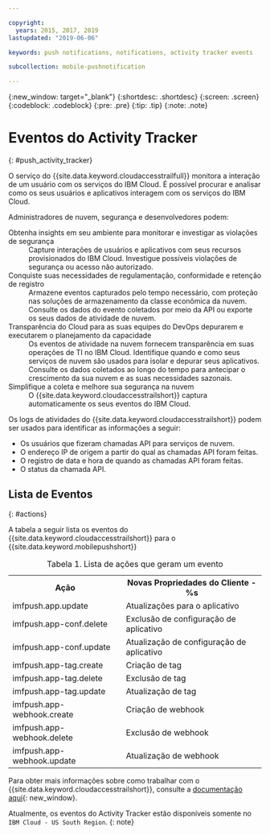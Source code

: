```yaml
---

copyright:
  years: 2015, 2017, 2019
lastupdated: "2019-06-06"

keywords: push notifications, notifications, activity tracker events

subcollection: mobile-pushnotification

---
```


{:new_window: target="_blank"}
{:shortdesc: .shortdesc}
{:screen: .screen}
{:codeblock: .codeblock}
{:pre: .pre}
{:tip: .tip}
{:note: .note}

# Eventos do Activity Tracker
{: #push_activity_tracker}

O serviço do {{site.data.keyword.cloudaccesstrailfull}} monitora a interação de um usuário com os serviços do IBM Cloud. É possível procurar e analisar como os seus usuários e aplicativos interagem com os serviços do IBM Cloud.

Administradores de nuvem, segurança e desenvolvedores podem:

<dl>
	<dt>Obtenha insights em seu ambiente para monitorar e investigar as violações de segurança</dt>
	<dd>Capture interações de usuários e aplicativos com seus recursos provisionados do IBM Cloud. Investigue possíveis violações de segurança ou acesso não autorizado.</dd>
	<dt>Conquiste suas necessidades de regulamentação, conformidade e retenção de registro</dt>
	<dd>Armazene eventos capturados pelo tempo necessário, com proteção nas soluções de armazenamento da classe econômica da nuvem. Consulte os dados do evento coletados por meio da API ou exporte os seus dados de atividade de nuvem.</dd>
	<dt>Transparência do Cloud para as suas equipes do DevOps depurarem e executarem o planejamento da capacidade</dt>
	<dd>Os eventos de atividade na nuvem fornecem transparência em suas operações de TI no IBM Cloud. Identifique quando e como seus serviços de nuvem são usados para isolar e depurar seus aplicativos. Consulte os dados coletados ao longo do tempo para antecipar o crescimento da sua nuvem e as suas necessidades sazonais.</dd>
	<dt>Simplifique a coleta e melhore sua segurança na nuvem</dt>
	<dd>O {{site.data.keyword.cloudaccesstrailshort}} captura automaticamente os seus eventos do IBM Cloud.</dd>
</dl>


Os logs de atividades do {{site.data.keyword.cloudaccesstrailshort}} podem ser usados para identificar as informações a seguir:

- Os usuários que fizeram chamadas API para serviços de nuvem.
- O endereço IP de origem a partir do qual as chamadas API foram feitas.
- O registro de data e hora de quando as chamadas API foram feitas.
- O status da chamada API.

## Lista de Eventos
{: #actions}

A tabela a seguir lista os eventos do {{site.data.keyword.cloudaccesstrailshort}} para o {{site.data.keyword.mobilepushshort}}
<table>
  <caption>Tabela 1. Lista de ações que geram um evento</caption>
  <tr>
    <th>Ação</th>
	  <th>Novas Propriedades do Cliente - %s</th>
  <tr>
  <tr>
    <td>imfpush.app.update</td>
	  <td>Atualizações para o aplicativo</td>
  </tr>
  <tr>
    <td>imfpush.app-conf.delete</td>
	  <td>Exclusão de configuração de aplicativo</td>
  </tr>
  <tr>
    <td>imfpush.app-conf.update</td>
	  <td>Atualização de configuração de aplicativo</td>
  </tr>
  <tr>
    <td>imfpush.app-tag.create</td>
	  <td>Criação de tag</td>
  </tr>
  <tr>
    <td>imfpush.app-tag.delete</td>
	  <td>Exclusão de tag</td>
  </tr>
  <tr>
    <td>imfpush.app-tag.update</td>
	  <td>Atualização de tag</td>
  </tr>  
  <tr>
    <td>imfpush.app-webhook.create</td>
	  <td>Criação de webhook</td>
  </tr> 
  <tr>
    <td>imfpush.app-webhook.delete</td>
	  <td>Exclusão de webhook</td>
  </tr>   
  <tr>
    <td>imfpush.app-webhook.update</td>
	  <td>Atualização de webhook</td>
  </tr>   
</table>


Para obter mais informações sobre como trabalhar com o {{site.data.keyword.cloudaccesstrailshort}}, consulte a [documentação aqui](https://cloud.ibm.com/docs/services/cloud-activity-tracker?topic=cloud-activity-tracker-activity_tracker_ov#activity_tracker_ov){: new_window}.


Atualmente, os eventos do Activity Tracker estão disponíveis somente no `IBM Cloud - US South Region`.
{: note}
